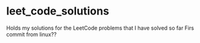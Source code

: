 # leet_code_solutions
Holds my solutions for the LeetCode problems that I have solved so far
Firs commit from linux??